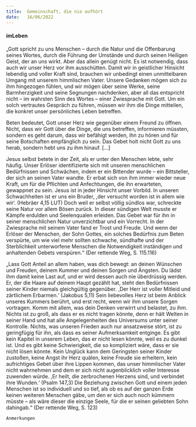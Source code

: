 ```yaml
---
title:  Gemeinschaft, die nie aufhört
date:   16/06/2022
---
```


#### imLeben

„Gott spricht zu uns Menschen – durch die Natur und die Offenbarung seines Wortes, durch die Führung der Umstände und durch seinen Heiligen Geist, der an uns wirkt. Aber das allein genügt nicht. Es ist notwendig, dass auch wir unser Herz vor ihm ausschütten. Damit wir in geistlicher Hinsicht lebendig und voller Kraft sind, brauchen wir unbedingt einen unmittelbaren Umgang mit unserem himmlischen Vater. Unsere Gedanken mögen sich zu ihm hingezogen fühlen, und wir mögen über seine Werke, seine Barmherzigkeit und seine Segnungen nachdenken, aber all das entspricht nicht – im wahrsten Sinn des Wortes – einer Zwiesprache mit Gott. Um ein solch vertrautes Gespräch zu führen, müssen wir ihm die Dinge mitteilen, die konkret unser persönliches Leben betreffen.

Beten bedeutet, Gott unser Herz wie gegenüber einem Freund zu öffnen. Nicht, dass wir Gott über die Dinge, die uns betreffen, informieren müssten, sondern es geht darum, dass wir befähigt werden, ihn zu hören und für seine Botschaften empfänglich zu sein. Das Gebet holt nicht Gott zu uns herab, sondern hebt uns zu ihm hinauf. [...]

Jesus selbst betete in der Zeit, als er unter den Menschen lebte, sehr häufig. Unser Erlöser identifizierte sich mit unseren menschlichen Bedürfnissen und Schwächen, indem er ein Bittender wurde – ein Bittsteller, der sich an seinen Vater wandte. Er erbat sich von ihm immer wieder neue Kraft, um für die Pflichten und Anfechtungen, die ihn erwarteten, gewappnet zu sein. Jesus ist in jeder Hinsicht unser Vorbild. In unseren Schwachheiten ist er uns ein Bruder, ,der versucht worden ist in allem wie wir‘. (Hebräer 4,15 LUT) Doch weil er selbst völlig sündlos war, schreckte seine Natur vor allem Bösen zurück. In dieser sündigen Welt musste er Kämpfe erdulden und Seelenqualen erleiden. Das Gebet war für ihn in seiner menschlichen Natur unverzichtbar und ein Vorrecht. In der Zwiesprache mit seinem Vater fand er Trost und Freude. Und wenn der Erlöser der Menschen, der Sohn Gottes, ein solches Bedürfnis zum Beten verspürte, um wie viel mehr sollten schwache, sündhafte und der Sterblichkeit unterworfene Menschen die Notwendigkeit inständigen und anhaltenden Gebets verspüren.“ (Der rettende Weg, S. 115.116)

„Lass Gott Anteil an allem haben, was dich bewegt: an deinen Wünschen und Freuden, deinem Kummer und deinen Sorgen und Ängsten. Du lädst ihm damit keine Last auf, und er wird dessen auch nie überdrüssig werden. Er, der die Haare auf deinem Haupt gezählt hat, steht den Bedürfnissen seiner Kinder niemals gleichgültig gegenüber. ,Der Herr ist voller Mitleid und zärtlichem Erbarmen.‘ (Jakobus 5,11) Sein liebevolles Herz ist beim Anblick unseres Kummers berührt, und erst recht, wenn wir ihm unsere Sorgen vortragen. Komm mit allem, was dein Denken verwirrt und belastet, zu ihm. Nichts ist zu groß, als dass er es nicht tragen könnte, denn er hält Welten in seiner Hand und hat alle Angelegenheiten des Universums unter seiner Kontrolle. Nichts, was unseren Frieden auch nur ansatzweise stört, ist zu geringfügig für ihn, als dass es seiner Aufmerksamkeit entginge. Es gibt kein Kapitel in unserem Leben, das er nicht lesen könnte, weil es zu dunkel ist. Und es gibt keine Schwierigkeit, die so kompliziert wäre, dass er sie nicht lösen könnte. Kein Unglück kann dem Geringsten seiner Kinder zustoßen, keine Angst ihr Herz quälen, keine Freude sie erheitern, kein aufrichtiges Gebet über ihre Lippen kommen, das unser himmlischer Vater nicht wahrnehmen und dem er sich nicht augenblicklich voller Interesse zuwenden würde. ,Er heilt, die zerbrochenen Herzens sind, und verbindet ihre Wunden.‘ (Psalm 147,3) Die Beziehung zwischen Gott und einem jeden Menschen ist so individuell und so tief, als ob es auf der ganzen Erde keinen weiteren Menschen gäbe, um den er sich auch noch kümmern müsste – als wäre dieser die einzige Seele, für die er seinen geliebten Sohn dahingab.“ (Der rettende Weg, S. 123)


`Anmerkungen`
